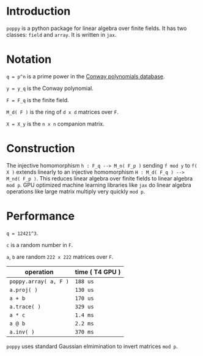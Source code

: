 # Introduction
`poppy` is a python package for linear algebra over finite fields. It has two classes: `field` and `array`. It is written in `jax`.



# Notation
`q = p^n` is a prime power in the [Conway polynomials database](https://github.com/sagemath/conway-polynomials).

`y = y_q` is the Conway polynomial. 

`F = F_q` is the finite field.

`M_d( F )` is the ring of `d x d` matrices over `F`.

`X = X_y` is the `n x n` companion matrix.


# Construction
The injective homomorphism `h : F_q --> M_n( F_p )` sending `f mod y` to `f( X )` 
extends linearly to an injective homomorphism `H : M_d( F_q ) --> M_nd( F_p )`. This reduces linear algebra over finite fields
to linear algebra `mod p`. GPU optimized machine learning libraries like `jax` do linear algebra operations
like large matrix multiply very quickly `mod p`.

# Performance

`q = 12421^3`.

`c` is a random number in `F`.
 
`a`, `b` are random `222 x 222` matrices over `F`.

| operation  | time ( T4 GPU ) |
| ------------- | ------------- |
| `poppy.array( a, F )`  | `188 us` |
| `a.proj( )`  | `130 us`  |
| `a + b`  | `170 us`  |
| `a.trace( )` | `329 us` |
| `a * c`  | `1.4 ms`  |
| `a @ b`  | `2.2 ms`  |
| `a.inv( )`  | `370 ms`  |

`poppy` uses standard Gaussian elmimination to invert matrices `mod p`.


